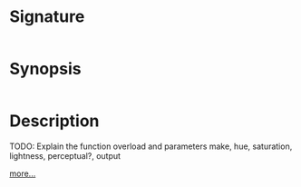 # Signature
```vikid-signature
```

# Synopsis
```vikid-synopsis
```

# Description
TODO: Explain the function overload and parameters make, hue, saturation, lightness, perceptual?, output

[more...](https://en.wikipedia.org/wiki/HSL_and_HSV)